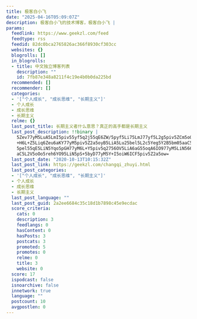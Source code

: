 ```yaml
---
title: 极客白小飞
date: "2025-04-16T05:09:07Z"
description: 极客白小飞的技术博客，极客白小飞 |
params:
  feedlink: https://www.geekzl.com/feed
  feedtype: rss
  feedid: 82dc0bca2765826ac366f8930cf303cc
  websites: {}
  blogrolls: []
  in_blogrolls:
  - title: 中文独立博客列表
    description: ""
    id: 7fb87e348a8211f4c19e4b0b0da225bd
  recommended: []
  recommender: []
  categories:
  - '["个人成长", "成长思维", "长期主义"]'
  - 个人成长
  - 成长思维
  - 长期主义
  relme: {}
  last_post_title: 长期主义者什么意思？真正的高手都是长期主义
  last_post_description: !!binary |
    5Zev77yM5LuA5LmI5piv55yf5q2j55qE6ZW/5pyf5Li75LmJ77yf5L2g5piv5ZCm5oOz6L
    +H6L+Z5Liq6Zeu6aKY77yM5piv5Z2a5oyB5LiA5Lu25bel5L2c5Yeg5Y2B5bm05aaC5LiA
    5pel55qE5LiN5Yqo5pGH77yM6L+Y5piv5q2756OV5LiA6aG55oqA6IO977yM5LiN566h5a
    aC5L2V5oOo5reh6YO95LiN5pS+5byD77yM5Y+I5oiW6ICF5piv5Z2a5ow=
  last_post_date: "2020-10-13T10:15:32Z"
  last_post_link: https://geekzl.com/changqi_zhuyi.html
  last_post_categories:
  - '["个人成长", "成长思维", "长期主义"]'
  - 个人成长
  - 成长思维
  - 长期主义
  last_post_language: ""
  last_post_guid: 2a2ee6684c35c18d1b7898c45e9ecdac
  score_criteria:
    cats: 0
    description: 3
    feedlangs: 0
    hasContent: 0
    hasPosts: 3
    postcats: 3
    promoted: 5
    promotes: 0
    relme: 0
    title: 3
    website: 0
  score: 17
  ispodcast: false
  isnoarchive: false
  innetwork: true
  language: ""
  postcount: 10
  avgpostlen: 0
---
```

